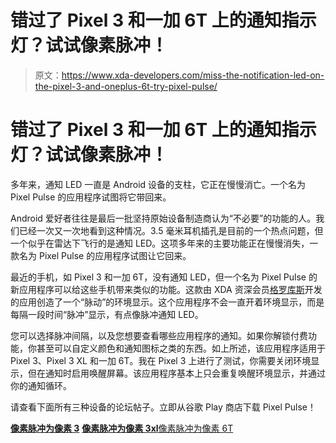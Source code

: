 # 错过了 Pixel 3 和一加 6T 上的通知指示灯？试试像素脉冲！

> 原文：<https://www.xda-developers.com/miss-the-notification-led-on-the-pixel-3-and-oneplus-6t-try-pixel-pulse/>

# 错过了 Pixel 3 和一加 6T 上的通知指示灯？试试像素脉冲！

多年来，通知 LED 一直是 Android 设备的支柱，它正在慢慢消亡。一个名为 Pixel Pulse 的应用程序试图将它带回来。

Android 爱好者往往是最后一批坚持原始设备制造商认为“不必要”的功能的人。我们已经一次又一次地看到这种情况。3.5 毫米耳机插孔是目前的一个热点问题，但一个似乎在雷达下飞行的是通知 LED。这项多年来的主要功能正在慢慢消失，一款名为 Pixel Pulse 的应用程序试图让它回来。

最近的手机，如 Pixel 3 和一加 6T，没有通知 LED，但一个名为 Pixel Pulse 的新应用程序可以给这些手机带来类似的功能。这款由 XDA 资深会员[格罗库斯](https://forum.xda-developers.com/member.php?u=6730079)开发的应用创造了一个“脉动”的环境显示。这个应用程序不会一直开着环境显示，而是每隔一段时间“脉冲”显示，有点像脉冲通知 LED。

您可以选择脉冲间隔，以及您想要查看哪些应用程序的通知。如果你解锁付费功能，你甚至可以自定义颜色和通知图标之类的东西。如上所述，该应用程序适用于 Pixel 3、Pixel 3 XL 和一加 6T。我在 Pixel 3 上进行了测试，你需要关闭环境显示，但在通知时启用唤醒屏幕。该应用程序基本上只会重复唤醒环境显示，并通过你的通知循环。

请查看下面所有三种设备的论坛帖子。立即从谷歌 Play 商店下载 Pixel Pulse！

[**像素脉冲为像素 3**](https://forum.xda-developers.com/pixel-3/themes/app-pixel-pulse-ambient-display-t3863928) [**像素脉冲为像素 3xl**](https://forum.xda-developers.com/pixel-3-xl/themes/app-pixel-pulse-ambient-display-t3863927)[像素脉冲为像素 6T](https://forum.xda-developers.com/oneplus-6t/themes/rejoice-true-alternative-led-t3864582)
